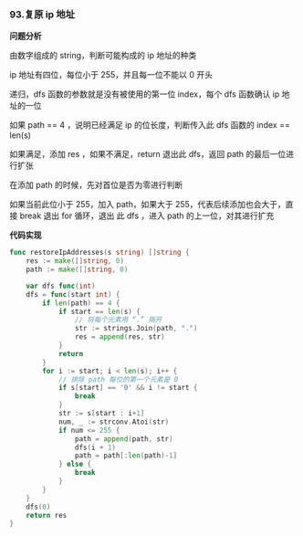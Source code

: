 ### 93.复原 ip 地址

**问题分析**

由数字组成的 string，判断可能构成的 ip 地址的种类

ip 地址有四位，每位小于 255，并且每一位不能以 0 开头

递归，dfs 函数的参数就是没有被使用的第一位 index，每个 dfs 函数确认 ip 地址的一位

如果 path == 4 ，说明已经满足 ip 的位长度，判断传入此 dfs 函数的 index == len(s)

如果满足，添加 res ，如果不满足，return 退出此 dfs，返回 path 的最后一位进行扩张



在添加 path 的时候，先对首位是否为零进行判断

如果当前此位小于 255，加入 path，如果大于 255，代表后续添加也会大于，直接 break 退出 for 循环，退出 此 dfs ，进入 path 的上一位，对其进行扩充



**代码实现**

```go
func restoreIpAddresses(s string) []string {
	res := make([]string, 0)
	path := make([]string, 0)

	var dfs func(int)
	dfs = func(start int) {
		if len(path) == 4 {
			if start == len(s) {
                // 将每个元素用 “.” 隔开
				str := strings.Join(path, ".")
				res = append(res, str)
			}
			return
		}
		for i := start; i < len(s); i++ {
            // 排除 path 每位的第一个元素是 0
			if s[start] == '0' && i != start {
				break
			}
			str := s[start : i+1]
			num, _ := strconv.Atoi(str)
			if num <= 255 {
				path = append(path, str)
				dfs(i + 1)
				path = path[:len(path)-1]
			} else {
				break
			}
		}
	}
	dfs(0)
	return res
}
```

